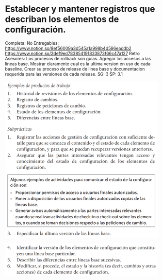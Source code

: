 # Establecer y mantener registros que describan los elementos de configuración.

Completa: No
Entregables: https://www.notion.so/8ef56009a3d545a1a998b4d596eaddb2 
https://www.notion.so/2def9ed783854191833873f66c47a127 
Retro Asesores: Los procesos de rollback son guias. Agregar los accesos a las lineas base. Mostrar claramente cual es la ultima version en uso de cada baseline. Crear su proceso de release de linea base y documentacion requerida para las versiones de cada release.
SG: 3
SP: 3.1

![Untitled](Establecer%20y%20mantener%20registros%20que%20describan%20los%20%205d7e94f1e01f4768bcc9c99dbde30f66/Untitled.png)

![Untitled](Establecer%20y%20mantener%20registros%20que%20describan%20los%20%205d7e94f1e01f4768bcc9c99dbde30f66/Untitled%201.png)